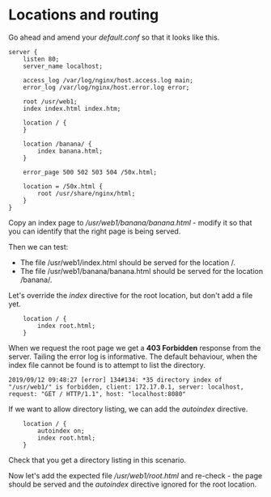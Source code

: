# Locations and routing

Go ahead and amend your _default.conf_ so that it looks like this.

```Nginx
server {
    listen 80;
    server_name localhost;
    
    access_log /var/log/nginx/host.access.log main;
    error_log /var/log/nginx/host.error.log error;
    
    root /usr/web1;
    index index.html index.htm;
    
    location / {
    }
    
    location /banana/ {
        index banana.html;
    }
    
    error_page 500 502 503 504 /50x.html;
    
    location = /50x.html {
        root /usr/share/nginx/html;
    }    
}
```

Copy an index page to _/usr/web1/banana/banana.html_ - modify it so that you can identify that the right page is being served.

Then we can test:

* The file /usr/web1/index.html should be served for the location /.
* The file /usr/web1/banana/banana.html should be served for the location /banana/.

Let's override the _index_ directive for the root location, but don't add a file yet.

```Nginx
    location / {
        index root.html;
    }  
```

When we request the root page we get a **403 Forbidden** response from the server. Tailing the error log is informative. The default behaviour, when the index file cannot be found is to attempt to list the directory.

```
2019/09/12 09:48:27 [error] 134#134: *35 directory index of "/usr/web1/" is forbidden, client: 172.17.0.1, server: localhost, request: "GET / HTTP/1.1", host: "localhost:8080"
```

If we want to allow directory listing, we can add the _autoindex_ directive.

```Nginx
    location / {
        autoindex on;
        index root.html;
    }  
```

Check that you get a directory listing in this scenario. 

Now let's add the expected file _/usr/web1/root.html_ and re-check - the page should be served and the _autoindex_ directive ignored for the root location.


